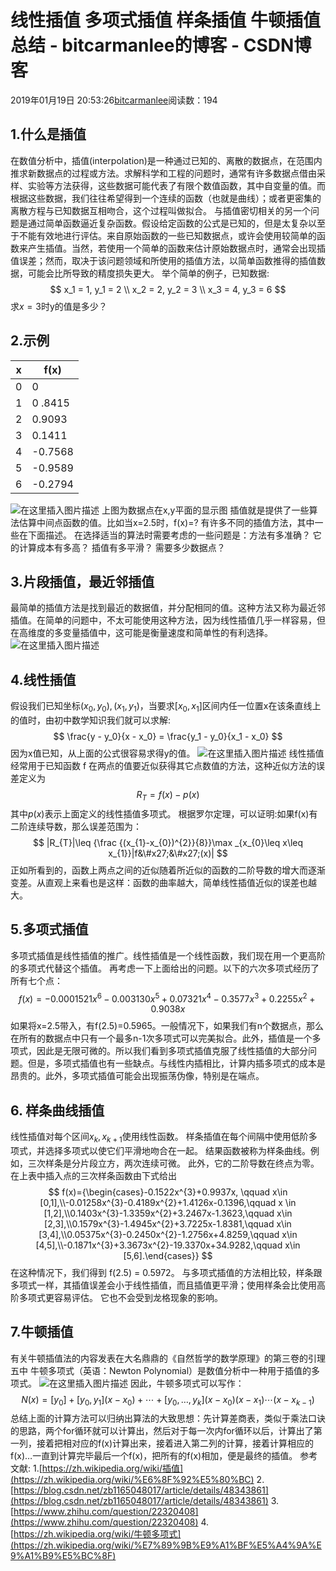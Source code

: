 
# 线性插值 多项式插值 样条插值 牛顿插值总结 - bitcarmanlee的博客 - CSDN博客


2019年01月19日 20:53:26[bitcarmanlee](https://me.csdn.net/bitcarmanlee)阅读数：194



## 1.什么是插值
在数值分析中，插值(interpolation)是一种通过已知的、离散的数据点，在范围内推求新数据点的过程或方法。求解科学和工程的问题时，通常有许多数据点借由采样、实验等方法获得，这些数据可能代表了有限个数值函数，其中自变量的值。而根据这些数据，我们往往希望得到一个连续的函数（也就是曲线）；或者更密集的离散方程与已知数据互相吻合，这个过程叫做拟合。
与插值密切相关的另一个问题是通过简单函数逼近复杂函数。假设给定函数的公式是已知的，但是太复杂以至于不能有效地进行评估。来自原始函数的一些已知数据点，或许会使用较简单的函数来产生插值。当然，若使用一个简单的函数来估计原始数据点时，通常会出现插值误差；然而，取决于该问题领域和所使用的插值方法，以简单函数推得的插值数据，可能会比所导致的精度损失更大。
举个简单的例子，已知数据:
$$
x_1 = 1, y_1 = 2 \\
x_2 = 2, y_2 = 3 \\
x_3 = 4, y_3 = 6
$$
求$x = 3$时y的值是多少？
## 2.示例
|x|f(x)|
|---|---|
|0|0|
|1|0	.8415|
|2|0.9093|
|3|0.1411|
|4|-0.7568|
|5|-0.9589|
|6|-0.2794|
![在这里插入图片描述](https://img-blog.csdnimg.cn/20190119205922940.png)
上图为数据点在x,y平面的显示图
[
](https://img-blog.csdnimg.cn/20190119205922940.png)插值就是提供了一些算法估算中间点函数的值。比如当x=2.5时，f(x)=?
有许多不同的插值方法，其中一些在下面描述。 在选择适当的算法时需要考虑的一些问题是：方法有多准确？ 它的计算成本有多高？ 插值有多平滑？ 需要多少数据点？
## 3.片段插值，最近邻插值
最简单的插值方法是找到最近的数据值，并分配相同的值。这种方法又称为最近邻插值。在简单的问题中，不太可能使用这种方法，因为线性插值几乎一样容易，但在高维度的多变量插值中，这可能是衡量速度和简单性的有利选择。
![在这里插入图片描述](https://img-blog.csdnimg.cn/20190119210023165.png)
## 4.线性插值
假设我们已知坐标$(x_0, y_0), (x_1, y_1)$，当要求$[x_0, x_1]$区间内任一位置x在该条直线上的值时，由初中数学知识我们就可以求解:
$$
\frac{y - y_0}{x - x_0} = \frac{y_1 - y_0}{x_1 - x_0}
$$
因为x值已知，从上面的公式很容易求得y的值。
![在这里插入图片描述](https://img-blog.csdnimg.cn/20190119211449527.png)
线性插值经常用于已知函数 f 在两点的值要近似获得其它点数值的方法，这种近似方法的误差定义为
$$
R_{T}=f(x)-p(x)
$$
其中$p(x)$表示上面定义的线性插值多项式。
根据罗尔定理，可以证明:如果f(x)有二阶连续导数，那么误差范围为：
$$
|R_{T}|\leq {\frac {(x_{1}-x_{0})^{2}}{8}}\max _{x_{0}\leq x\leq x_{1}}|f&\#x27;&\#x27;(x)|
$$
正如所看到的，函数上两点之间的近似随着所近似的函数的二阶导数的增大而逐渐变差。从直观上来看也是这样：函数的曲率越大，简单线性插值近似的误差也越大。
## 5.多项式插值
多项式插值是线性插值的推广。线性插值是一个线性函数，我们现在用一个更高阶的多项式代替这个插值。 再考虑一下上面给出的问题。以下的六次多项式经历了所有七个点：
$$
f(x)=-0.0001521x^{6}-0.003130x^{5}+0.07321x^{4}-0.3577x^{3}+0.2255x^{2}+0.9038x
$$
如果将x=2.5带入，有f(2.5)=0.5965。一般情况下，如果我们有n个数据点，那么在所有的数据点中只有一个最多n-1次多项式可以完美拟合。此外，插值是一个多项式，因此是无限可微的。所以我们看到多项式插值克服了线性插值的大部分问题。但是，多项式插值也有一些缺点。与线性内插相比，计算内插多项式的成本是昂贵的。此外，多项式插值可能会出现振荡伪像，特别是在端点。
## 6. 样条曲线插值
线性插值对每个区间$x_k, x_{k+1}$使用线性函数。 样条插值在每个间隔中使用低阶多项式，并选择多项式以使它们平滑地吻合在一起。 结果函数被称为样条曲线。例如，三次样条是分片段立方，两次连续可微。 此外，它的二阶导数在终点为零。 在上表中插入点的三次样条函数由下式给出
$$
f(x)={\begin{cases}-0.1522x^{3}+0.9937x, \qquad x\in [0,1],\\-0.01258x^{3}-0.4189x^{2}+1.4126x-0.1396,\qquad x \in [1,2],\\0.1403x^{3}-1.3359x^{2}+3.2467x-1.3623,\qquad x\in [2,3],\\0.1579x^{3}-1.4945x^{2}+3.7225x-1.8381,\qquad x\in [3,4],\\0.05375x^{3}-0.2450x^{2}-1.2756x+4.8259,\qquad x\in [4,5],\\-0.1871x^{3}+3.3673x^{2}-19.3370x+34.9282,\qquad x\in [5,6].\end{cases}}
$$
在这种情况下，我们得到 f(2.5) = 0.5972。 与多项式插值的方法相比较，样条跟多项式一样，其插值误差会小于线性插值，而且插值更平滑；使用样条会比使用高阶多项式更容易评估。 它也不会受到龙格现象的影响。
## 7.牛顿插值
有关牛顿插值法的内容发表在大名鼎鼎的《自然哲学的数学原理》的第三卷的引理五中
牛顿多项式（英语：Newton Polynomial）是数值分析中一种用于插值的多项式。
![在这里插入图片描述](https://img-blog.csdnimg.cn/20190119220822440.png?x-oss-process=image/watermark,type_ZmFuZ3poZW5naGVpdGk,shadow_10,text_aHR0cHM6Ly9ibG9nLmNzZG4ubmV0L2JpdGNhcm1hbmxlZQ==,size_16,color_FFFFFF,t_70)
因此，牛顿多项式可以写作：
$$
N(x)=[y_{0}]+[y_{0},y_{1}](x-x_{0})+\cdots +[y_{0},\ldots ,y_{k}](x-x_{0})(x-x_{1})\cdots (x-x_{k-1})
$$
总结上面的计算方法可以归纳出算法的大致思想：先计算差商表，类似于乘法口诀的思路，两个for循环就可以计算出，然后对于每一次内for循环以后，计算出了第一列，接着把相对应的f(x)计算出来，接着进入第二列的计算，接着计算相应的f(x)…一直到计算完毕最后一个f(x)，把所有的f(x)相加，便是最终的插值。
参考文献:
1.[https://zh.wikipedia.org/wiki/插值](https://zh.wikipedia.org/wiki/%E6%8F%92%E5%80%BC)
2.[https://blog.csdn.net/zb1165048017/article/details/48343861](https://blog.csdn.net/zb1165048017/article/details/48343861)
3.[https://www.zhihu.com/question/22320408](https://www.zhihu.com/question/22320408)
4.[https://zh.wikipedia.org/wiki/牛顿多项式](https://zh.wikipedia.org/wiki/%E7%89%9B%E9%A1%BF%E5%A4%9A%E9%A1%B9%E5%BC%8F)

